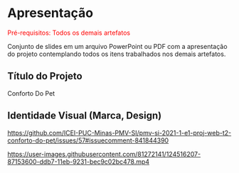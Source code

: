 # Apresentação

<span style="color:red">Pré-requisitos: Todos os demais artefatos</span>

Conjunto de slides em um arquivo PowerPoint ou PDF com a apresentação do projeto contemplando todos os itens trabalhados nos demais artefatos.

## Título do Projeto

Conforto Do Pet

## Identidade Visual (Marca, Design)

https://github.com/ICEI-PUC-Minas-PMV-SI/pmv-si-2021-1-e1-proj-web-t2-conforto-do-pet/issues/57#issuecomment-841844390


https://user-images.githubusercontent.com/81272141/124516207-87153600-ddb7-11eb-9231-bec9c02bc478.mp4
